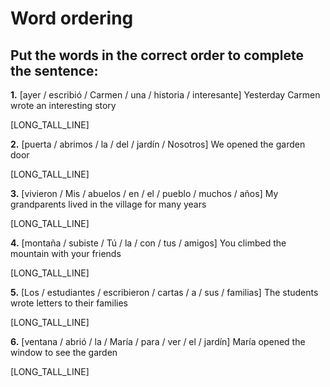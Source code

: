 # Word ordering

## Put the words in the correct order to complete the sentence:

**1.** [ayer / escribió / Carmen / una / historia / interesante]
Yesterday Carmen wrote an interesting story

[LONG_TALL_LINE]

**2.** [puerta / abrimos / la / del / jardín / Nosotros]
We opened the garden door

[LONG_TALL_LINE]

**3.** [vivieron / Mis / abuelos / en / el / pueblo / muchos / años]
My grandparents lived in the village for many years

[LONG_TALL_LINE]

**4.** [montaña / subiste / Tú / la / con / tus / amigos]
You climbed the mountain with your friends

[LONG_TALL_LINE]

**5.** [Los / estudiantes / escribieron / cartas / a / sus / familias]
The students wrote letters to their families

[LONG_TALL_LINE]

**6.** [ventana / abrió / la / María / para / ver / el / jardín]
María opened the window to see the garden

[LONG_TALL_LINE]